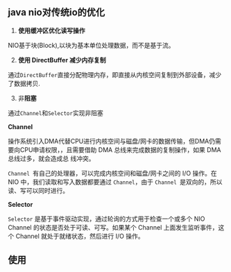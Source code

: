 ## java nio对传统io的优化
1. **使用缓冲区优化读写操作**

NIO基于块(Block),以块为基本单位处理数据，而不是基于流。

2. **使用 DirectBuffer 减少内存复制**

通过`DirectBuffer`直接分配物理内存，即直接从内核空间复制到外部设备，减少了数据拷贝.

3. 非**阻塞**

通过`Channel`和`Selector`实现非阻塞

**Channel**

操作系统引入DMA代替CPU进行内核空间与磁盘/网卡的数据传输，但DMA仍需要向CPU申请权限，，且需要借助 DMA 总线来完成数据的复制操作，如果 DMA 总线过多，就会造成总
线冲突。

`Channel `有自己的处理器，可以完成内核空间和磁盘/网卡之间的
I/O 操作。在 NIO 中，我们读取和写入数据都要通过 `Channel`，由于 `Channel `是双向的，所以读、写可以同时进行。


**Selector**

`Selector` 是基于事件驱动实现，通过轮询的方式用于检查一个或多个 NIO Channel 的状态是否处于可读、可写。如果某个 Channel 上面发生监听事件，这个
Channel 就处于就绪状态，然后进行 I/O 操作。

## 使用


